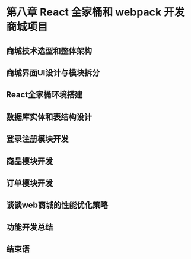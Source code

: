 # 第八章 React 全家桶和 webpack 开发商城项目

## 商城技术选型和整体架构

## 商城界面UI设计与模块拆分

## React全家桶环境搭建

## 数据库实体和表结构设计

## 登录注册模块开发

## 商品模块开发

## 订单模块开发

## 谈谈web商城的性能优化策略

## 功能开发总结

## 结束语

